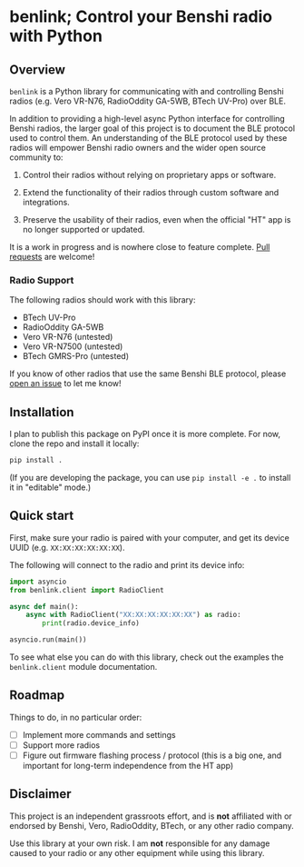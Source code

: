 # benlink; Control your Benshi radio with Python

## Overview

`benlink` is a Python library for communicating with and controlling Benshi
radios (e.g. Vero VR-N76, RadioOddity GA-5WB, BTech UV-Pro) over BLE.

In addition to providing a high-level async Python interface for controlling
Benshi radios, the larger goal of this project is to document the BLE protocol
used to control them. An understanding of the BLE protocol used by these radios
will empower Benshi radio owners and the wider open source community to:

1. Control their radios without relying on proprietary apps or software.

2. Extend the functionality of their radios through custom software and
   integrations.

3. Preserve the usability of their radios, even when the official "HT" app is no
   longer supported or updated.

It is a work in progress and is nowhere close to feature complete.
[Pull requests](https://github.com/khusmann/benlink) are welcome!

### Radio Support

The following radios should work with this library:

- BTech UV-Pro
- RadioOddity GA-5WB
- Vero VR-N76 (untested)
- Vero VR-N7500 (untested)
- BTech GMRS-Pro (untested)

If you know of other radios that use the same Benshi BLE protocol, please
[open an issue](https://github.com/khusmann/benlink/issues) to let me know!

## Installation

I plan to publish this package on PyPI once it is more complete. For now, clone
the repo and install it locally:

```bash
pip install .
```

(If you are developing the package, you can use `pip install -e .` to install it
in "editable" mode.)

## Quick start

First, make sure your radio is paired with your computer, and get its device
UUID (e.g. `XX:XX:XX:XX:XX:XX`).

The following will connect to the radio and print its device info:

```python
import asyncio
from benlink.client import RadioClient

async def main():
    async with RadioClient("XX:XX:XX:XX:XX:XX") as radio:
        print(radio.device_info)

asyncio.run(main())
```

To see what else you can do with this library, check out the examples the
`benlink.client` module documentation.

## Roadmap

Things to do, in no particular order:

- [ ] Implement more commands and settings
- [ ] Support more radios
- [ ] Figure out firmware flashing process / protocol (this is a big one, and
      important for long-term independence from the HT app)

## Disclaimer

This project is an independent grassroots effort, and is **not** affiliated with
or endorsed by Benshi, Vero, RadioOddity, BTech, or any other radio company.

Use this library at your own risk. I am **not** responsible for any damage
caused to your radio or any other equipment while using this library.
